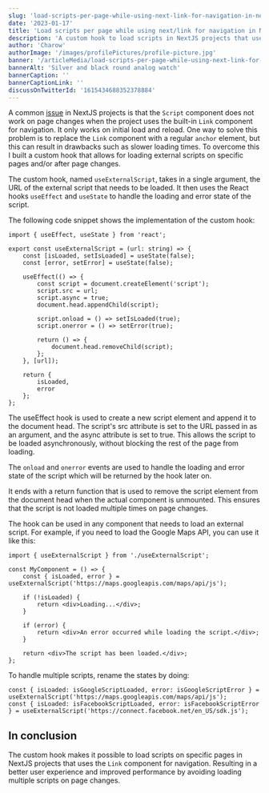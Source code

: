 ```yaml
---
slug: 'load-scripts-per-page-while-using-next-link-for-navigation-in-nextjs'
date: '2023-01-17'
title: 'Load scripts per page while using next/link for navigation in NextJS'
description: 'A custom hook to load scripts in NextJS projects that uses the built-in Link component.'
author: 'Charow'
authorImage: '/images/profilePictures/profile-picture.jpg'
banner: '/articleMedia/load-scripts-per-page-while-using-next-link-for-navigation-in-nextjs/compass.jpg'
bannerAlt: 'Silver and black round analog watch'
bannerCaption: ''
bannerCaptionLink: ''
discussOnTwitterId: '1615434688352378884'
---
```


A common [issue](https://github.com/vercel/next.js/discussions/17919) in NextJS projects is that the `Script` component does not work on page changes when the project uses the built-in `Link` component for navigation. It only works on initial load and reload. One way to solve this problem is to replace the `Link` component with a regular `anchor` element, but this can result in drawbacks such as slower loading times. To overcome this I built a custom hook that allows for loading external scripts on specific pages and/or after page changes.

The custom hook, named `useExternalScript`, takes in a single argument, the URL of the external script that needs to be loaded. It then uses the React hooks `useEffect` and `useState` to handle the loading and error state of the script.

The following code snippet shows the implementation of the custom hook:

```tsx
import { useEffect, useState } from 'react';

export const useExternalScript = (url: string) => {
    const [isLoaded, setIsLoaded] = useState(false);
    const [error, setError] = useState(false);

    useEffect(() => {
        const script = document.createElement('script');
        script.src = url;
        script.async = true;
        document.head.appendChild(script);

        script.onload = () => setIsLoaded(true);
        script.onerror = () => setError(true);

        return () => {
            document.head.removeChild(script);
        };
    }, [url]);

    return {
        isLoaded,
        error
    };
};
```

The useEffect hook is used to create a new script element and append it to the document head. The script's src attribute is set to the URL passed in as an argument, and the async attribute is set to true. This allows the script to be loaded asynchronously, without blocking the rest of the page from loading.

The `onload` and `onerror` events are used to handle the loading and error state of the script which will be returned by the hook later on.

It ends with a return function that is used to remove the script element from the document head when the actual component is unmounted. This ensures that the script is not loaded multiple times on page changes.

The hook can be used in any component that needs to load an external script. For example, if you need to load the Google Maps API, you can use it like this:

```tsx
import { useExternalScript } from './useExternalScript';

const MyComponent = () => {
    const { isLoaded, error } = useExternalScript('https://maps.googleapis.com/maps/api/js');

    if (!isLoaded) {
        return <div>Loading...</div>;
    }

    if (error) {
        return <div>An error occurred while loading the script.</div>;
    }

    return <div>The script has been loaded.</div>;
};
```

 To handle multiple scripts, rename the states by doing: 
 ```tsx 
 const { isLoaded: isGoogleScriptLoaded, error: isGoogleScriptError } = useExternalScript('https://maps.googleapis.com/maps/api/js');
 const { isLoaded: isFacebookScriptLoaded, error: isFacebookScriptError } = useExternalScript('https://connect.facebook.net/en_US/sdk.js');
 ```

## In conclusion
The custom hook makes it possible to load scripts on specific pages in NextJS projects that uses the `Link` component for navigation. Resulting in a better user experience and improved performance by avoiding loading multiple scripts on page changes.